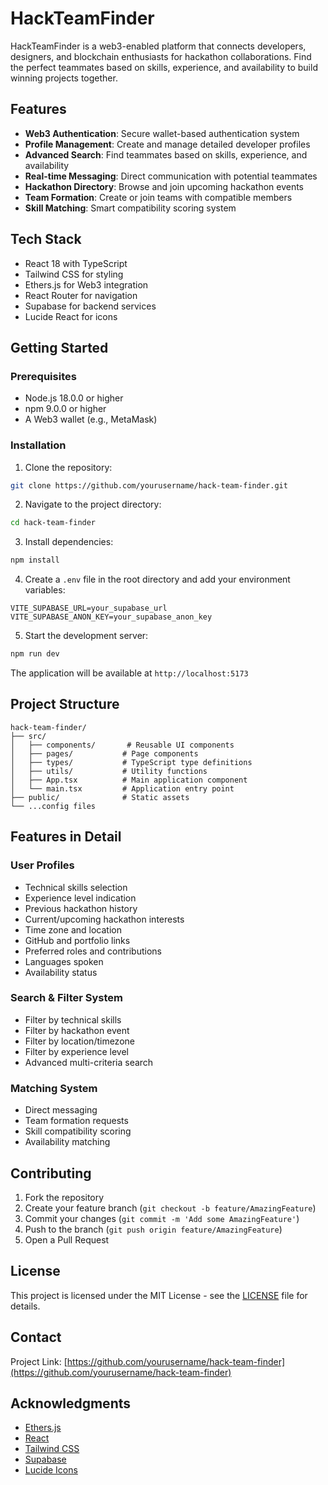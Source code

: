 # HackTeamFinder

HackTeamFinder is a web3-enabled platform that connects developers, designers, and blockchain enthusiasts for hackathon collaborations. Find the perfect teammates based on skills, experience, and availability to build winning projects together.

## Features

- **Web3 Authentication**: Secure wallet-based authentication system
- **Profile Management**: Create and manage detailed developer profiles
- **Advanced Search**: Find teammates based on skills, experience, and availability
- **Real-time Messaging**: Direct communication with potential teammates
- **Hackathon Directory**: Browse and join upcoming hackathon events
- **Team Formation**: Create or join teams with compatible members
- **Skill Matching**: Smart compatibility scoring system

## Tech Stack

- React 18 with TypeScript
- Tailwind CSS for styling
- Ethers.js for Web3 integration
- React Router for navigation
- Supabase for backend services
- Lucide React for icons

## Getting Started

### Prerequisites

- Node.js 18.0.0 or higher
- npm 9.0.0 or higher
- A Web3 wallet (e.g., MetaMask)

### Installation

1. Clone the repository:
```bash
git clone https://github.com/yourusername/hack-team-finder.git
```

2. Navigate to the project directory:
```bash
cd hack-team-finder
```

3. Install dependencies:
```bash
npm install
```

4. Create a `.env` file in the root directory and add your environment variables:
```env
VITE_SUPABASE_URL=your_supabase_url
VITE_SUPABASE_ANON_KEY=your_supabase_anon_key
```

5. Start the development server:
```bash
npm run dev
```

The application will be available at `http://localhost:5173`

## Project Structure

```
hack-team-finder/
├── src/
│   ├── components/       # Reusable UI components
│   ├── pages/           # Page components
│   ├── types/           # TypeScript type definitions
│   ├── utils/           # Utility functions
│   ├── App.tsx          # Main application component
│   └── main.tsx         # Application entry point
├── public/              # Static assets
└── ...config files
```

## Features in Detail

### User Profiles
- Technical skills selection
- Experience level indication
- Previous hackathon history
- Current/upcoming hackathon interests
- Time zone and location
- GitHub and portfolio links
- Preferred roles and contributions
- Languages spoken
- Availability status

### Search & Filter System
- Filter by technical skills
- Filter by hackathon event
- Filter by location/timezone
- Filter by experience level
- Advanced multi-criteria search

### Matching System
- Direct messaging
- Team formation requests
- Skill compatibility scoring
- Availability matching

## Contributing

1. Fork the repository
2. Create your feature branch (`git checkout -b feature/AmazingFeature`)
3. Commit your changes (`git commit -m 'Add some AmazingFeature'`)
4. Push to the branch (`git push origin feature/AmazingFeature`)
5. Open a Pull Request

## License

This project is licensed under the MIT License - see the [LICENSE](LICENSE) file for details.

## Contact

Project Link: [https://github.com/yourusername/hack-team-finder](https://github.com/yourusername/hack-team-finder)

## Acknowledgments

- [Ethers.js](https://docs.ethers.org/v6/)
- [React](https://reactjs.org/)
- [Tailwind CSS](https://tailwindcss.com/)
- [Supabase](https://supabase.com/)
- [Lucide Icons](https://lucide.dev/)
